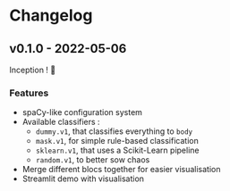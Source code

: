# Changelog

## v0.1.0 - 2022-05-06

Inception ! :tada:

### Features

- spaCy-like configuration system
- Available classifiers :
  - `dummy.v1`, that classifies everything to `body`
  - `mask.v1`, for simple rule-based classification
  - `sklearn.v1`, that uses a Scikit-Learn pipeline
  - `random.v1`, to better sow chaos
- Merge different blocs together for easier visualisation
- Streamlit demo with visualisation
